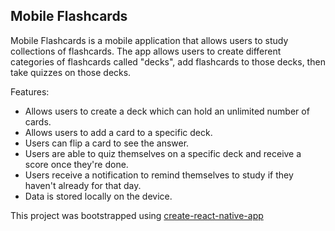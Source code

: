 ## Mobile Flashcards

Mobile Flashcards is a mobile application that allows users to study collections of flashcards. The app allows users to create different categories of flashcards called "decks", add flashcards to those decks, then take quizzes on those decks.  

Features:
* Allows users to create a deck which can hold an unlimited number of cards.
* Allows users to add a card to a specific deck.
* Users can flip a card to see the answer.
* Users are able to quiz themselves on a specific deck and receive a score once they're done.
* Users receive a notification to remind themselves to study if they haven't already for that day.
* Data is stored locally on the device.

This project was bootstrapped using [create-react-native-app](https://github.com/react-community/create-react-native-app)
